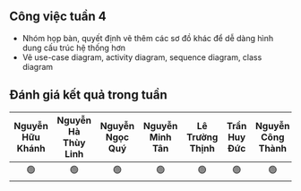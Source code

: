 ## Công việc tuần 4
- Nhóm họp bàn, quyết định vẽ thêm các sơ đồ khác để dễ dàng hình dung cấu trúc hệ thống hơn
- Vẽ use-case diagram, activity diagram, sequence diagram, class diagram
## Đánh giá kết quả trong tuần
| Nguyễn Hữu Khánh | Nguyễn Hà Thùy Linh | Nguyễn Ngọc Quý | Nguyễn Minh Tân | Lê Trường Thịnh | Trần Huy Đức | Nguyễn Công Thành |
| :--------------: | :-----------------: | :-------------: | :-------------: | :-------------: | :----------: | :---------------: |
|        🟢       |         🟢          |        🟢      |      🟢         |        🟢       |      🟢     |        🟢         |
